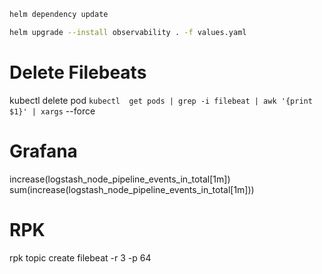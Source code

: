 ```bash
helm dependency update

helm upgrade --install observability . -f values.yaml
```

# Delete Filebeats
kubectl delete pod `kubectl  get pods | grep -i filebeat | awk '{print $1}' | xargs` --force

# Grafana
increase(logstash_node_pipeline_events_in_total[1m])
sum(increase(logstash_node_pipeline_events_in_total[1m]))


# RPK
rpk topic create filebeat -r 3 -p 64